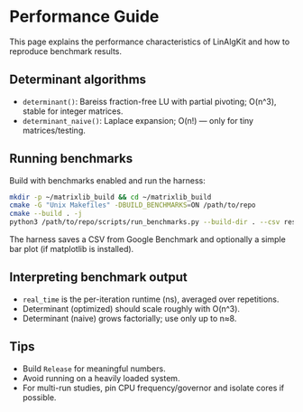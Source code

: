 # Performance Guide

This page explains the performance characteristics of LinAlgKit and how to reproduce benchmark results.

## Determinant algorithms

- `determinant()`: Bareiss fraction-free LU with partial pivoting; O(n^3), stable for integer matrices.
- `determinant_naive()`: Laplace expansion; O(n!) — only for tiny matrices/testing.

## Running benchmarks

Build with benchmarks enabled and run the harness:

```bash
mkdir -p ~/matrixlib_build && cd ~/matrixlib_build
cmake -G "Unix Makefiles" -DBUILD_BENCHMARKS=ON /path/to/repo
cmake --build . -j
python3 /path/to/repo/scripts/run_benchmarks.py --build-dir . --csv results.csv --plot results.png
```

The harness saves a CSV from Google Benchmark and optionally a simple bar plot (if matplotlib is installed).

## Interpreting benchmark output

- `real_time` is the per-iteration runtime (ns), averaged over repetitions.
- Determinant (optimized) should scale roughly with O(n^3).
- Determinant (naive) grows factorially; use only up to n≈8.

## Tips

- Build `Release` for meaningful numbers.
- Avoid running on a heavily loaded system.
- For multi-run studies, pin CPU frequency/governor and isolate cores if possible.
